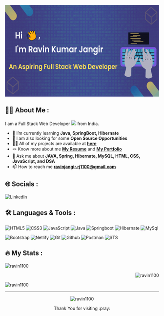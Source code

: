 <!-- ### Hi 👋 I'm Ravin Kumar Jangir -->

<!-- banner image -->
<div align="center">
  <img src="https://github.com/ravin1100/ravin1100/blob/main/github_profile_banner.gif" width="650" height="300"/>
</div>

<!--
<h1 align="center">Hi <span><img src="https://media.giphy.com/media/hvRJCLFzcasrR4ia7z/giphy.gif" width="30px"/> </span>, My name is Ravin Kumar Jangir</h1>
<h3 align="center">An Aspiring Full Stack Web Developer.</h3> -->


## 
## :man_technologist: About Me :     <p></p>
I am a Full Stack Web Developer <img src="https://media.giphy.com/media/WUlplcMpOCEmTGBtBW/giphy.gif" width="30"> from India.

- 🌱 I’m currently learning **Java, SpringBoot, Hibernate**
- 👯 I am also looking for some **Open Source Opportunities**
- 👨‍💻 All of my projects are available at **[here](https://github.com/ravin1100?tab=repositories)**
- 🪢 Know more about me **[My Resume](https://drive.google.com/file/d/1ys-za0gKZOah_C9rb2gcR-QlVCTaKHi3/view?usp=sharing)** and **[My Portfolio](https://ravin1100.github.io/)**
-  💬 Ask me about **JAVA, Spring, Hibernate, MySQL, HTML, CSS, JavaScript, and DSA**
- 📫 How to reach me **ravinjangir.rj1100@gmail.com**

##
## 🌐 Socials :     <p></p>
[![LinkedIn](https://img.shields.io/badge/LinkedIn-%230077B5.svg?logo=linkedin&logoColor=white)](https://www.linkedin.com/in/ravin-jangir-502a03142/) 


##
## 🛠️ Languages & Tools :     <p></p>
![HTML5](https://img.shields.io/badge/html5-%23E34F26.svg?style=for-the-badge&logo=html5&logoColor=white)
![CSS3](https://img.shields.io/badge/css3-%231572B6.svg?style=for-the-badge&logo=css3&logoColor=white)
![JavaScript](https://img.shields.io/badge/javascript-%23323330.svg?style=for-the-badge&logo=javascript&logoColor=%23F7DF1E)
![Java](https://img.shields.io/badge/java-%23ED8B00.svg?style=for-the-badge&logo=Java&logoColor=white)
![Springboot](https://img.shields.io/badge/springboot-64b743?style=for-the-badge&logo=springboot&logoColor=white)
![Hibernate](https://img.shields.io/badge/hibernate-bcae79?style=for-the-badge&logo=hibernate&logoColor=white)
![MySql](https://img.shields.io/badge/MySql-00758f?style=for-the-badge&logo=MySql&logoColor=white)

![Bootstrap](https://img.shields.io/badge/Bootstrap-563D7C?style=for-the-badge&logo=bootstrap&logoColor=white)
![Netlify](https://img.shields.io/badge/netlify-%23000000.svg?style=for-the-badge&logo=netlify&logoColor=white)
![Git](https://img.shields.io/badge/Git-dd4c35?style=for-the-badge&logo=Git&logoColor=white)
![Github](https://img.shields.io/badge/Github-000000?style=for-the-badge&logo=Github&logoColor=white)
![Postman](https://img.shields.io/badge/Postman-f15a24?style=for-the-badge&logo=Postman&logoColor=white)
![STS](https://img.shields.io/badge/STS-58b531?style=for-the-badge&logo=spring&logoColor=white)
 <!-- "%23" is a URL-encoded representation of the "#" -->
 <!-- &nbsp is an HTML entity for a non-breaking space in HTML documents -->


##
## :fire: My Stats :     <p></p>
<div align="left">
  <img src="https://github-readme-stats.vercel.app/api?username=ravin1100&show_icons=true&locale=en&theme=tokyonight" alt="ravin1100" /></p>
</div>
<div align="right">
  <img src="https://github-readme-streak-stats.herokuapp.com/?user=ravin1100&theme=tokyonight" alt="ravin1100" /></p> 
</div>
<div  align="left">
  <img src="https://github-readme-stats.vercel.app/api/top-langs?username=ravin1100&show_icons=true&locale=en&layout=compact&theme=tokyonight" alt="ravin1100" />
</div>


---

<!-- GitHub Profile Views Counter -->
<p align="center"> <img src="https://komarev.com/ghpvc/?username=ravin1100&label=Profile%20Views&color=green&style=for-the-badge" alt="ravin1100" /> </p>

<!-- Thank you Note --> 
<div align="center">
  Thank You for visiting :pray:
</div>

